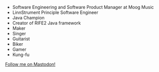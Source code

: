 * Software Engineering and Software Product Manager at Moog Music
* LinnStrument Principle Software Engineer
* Java Champion
* Creator of RIFE2 Java framework
* Maker
* Singer
* Guitarist
* Biker
* Gamer
* Kung-fu

<a rel="nofollow me" href="https://uwyn.net/@gbevin">Follow me on Mastodon!</a>
